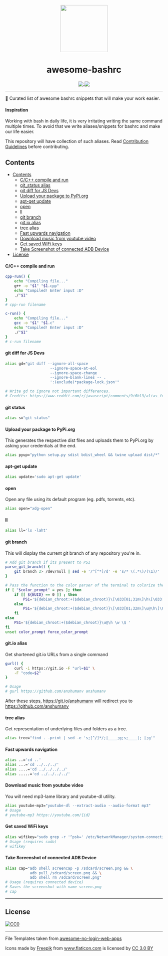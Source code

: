 <p align="center"><img src="https://image.flaticon.com/icons/svg/977/977504.svg" width="150"><p>
<h1 align="center">awesome-bashrc</h1>

<p align="center">
<a href="https://github.com/sindresorhus/awesome">
    <img align="center" src="https://cdn.rawgit.com/sindresorhus/awesome/d7305f38d29fed78fa85652e3a63e154dd8e8829/media/badge.svg">
</a>

<a href="/CONTRIBUTING.md">
    <img align="center" src="https://img.shields.io/badge/contributors-needed-yellow.svg">
</a>
<p>
<hr>

🚀 Curated list of awesome bashrc snippets that will make your work easier.

#### Inspiration

Working with bash in daily life, it is very irritating writing the same command multiple times.
To avoid that we write aliases/snippets for bashrc and make our life easier. 

This repository will have collection of such aliases. Read [Contribution Guidelines](CONTRIBUTING.md) before contributing.

## Contents

- [Contents](#contents)
    - [C/C++ compile and run](#cc-compile-and-run)
    - [git_status alias](#git-status)
    - [git diff for JS Devs](#git-diff-for-js-devs)
    - [Upload your package to PyPi.org](#upload-your-package-to-pypiorg)
    - [apt-get update](#apt-get-update)
    - [open](#open)
    - [ll](#ll)
    - [git branch](#git-branch)
    - [git.io alias](#gitio-alias)
    - [tree alias](#tree-alias)
    - [Fast upwards navigation](#fast-upwards-navigation)
    - [Download music from youtube video](#download-music-from-youtube-video)
    - [Get saved WiFi keys](#get-saved-wifi-keys)
    - [Take Screenshot of connected ADB Device](#take-screenshot-of-connected-adb-device)
- [License](#license)

<a id="c-cpp"></a>

#### C/C++ compile and run

```sh
cpp-run() {
    echo "Compiling file..."
    g++ -o "$1" "$1.cpp"
    echo "Compiled! Enter input :D"
    ./"$1"
}
# cpp-run filename

c-run() {
    echo "Compiling file..."
    gcc -o "$1" "$1.c"
    echo "Compiled! Enter input :D"
    ./"$1"
}
# c-run filename

```

<a id="gd-js"></a>

#### git diff for JS Devs

```sh
alias gd="git diff --ignore-all-space 
                    --ignore-space-at-eol 
                    --ignore-space-change 
                    --ignore-blank-lines -- . 
                    ':(exclude)*package-lock.json'"

# Write gd to ignore not important differences.
# Credits: https://www.reddit.com/r/javascript/comments/9i6hl3/alias_for_open_source_js_devs/
```

<a id="git-status"></a>

#### git status

```sh
alias s="git status"

```

<a id="py-up"></a>

#### Upload your package to PyPi.org

This generates the respective dist files and uploads them to PyPi.org by asking your credentials at the end.

```sh
alias pyup="python setup.py sdist bdist_wheel && twine upload dist/*"
```

<a id="apt-upd"></a>

#### apt-get update

```sh
alias update='sudo apt-get update'
```
<a id="open"></a>

#### open

Open any file using its default program (eg. pdfs, torrents, etc).

```sh
alias open="xdg-open"
```

<a id="ll"></a>

#### ll


```sh
alias ll='ls -laht'
```

<a id="git-branch"></a>

#### git branch

This will display the current git branch of any repository you're in.

```sh
# Add git branch if its present to PS1
parse_git_branch() {
    git branch 2> /dev/null | sed -e '/^[^*]/d' -e 's/* \(.*\)/(\1)/'
}

# Pass the function to the color parser of the terminal to colorize the branch name.
if [ "$color_prompt" = yes ]; then
    if [[ ${EUID} == 0 ]] ; then
        PS1='${debian_chroot:+($debian_chroot)}\[\033[01;31m\]\h\[\033[01;34m\] \W $(parse_git_branch)\$\[\033[00m\] '
    else
        PS1='${debian_chroot:+($debian_chroot)}\[\033[01;32m\]\u@\h\[\033[00m\] \[\033[01;34m\]\w $(parse_git_branch)\$\[\033[00m\] '
    fi
else
    PS1='${debian_chroot:+($debian_chroot)}\u@\h \w \$ '
fi
unset color_prompt force_color_prompt
```

<a id="git-io"></a>

#### git.io alias

Get shortened git.io URLs from a single command

```sh
gurl() {
    curl -i https://git.io -F "url=$1" \
    -F "code=$2"
}

# Usage
# gurl https://github.com/anshumanv anshumanv
```

After these steps, https://git.io/anshumanv will redirect you to https://github.com/anshumanv

<a id="tree-alias"></a>

#### tree alias

Get representation of underlying files and folders as a tree.

```sh
alias tree="find . -print | sed -e 's;[^/]*/;|____;g;s;____|; |;g'"
```

<a id="fastupwardsnavigation"></a>

#### Fast upwards navigation

```sh
alias ..='cd ..'
alias ...='cd ../../../'
alias ....='cd ../../../../'
alias .....='cd ../../../../'
```

<a id="youtube-mp3"></a>

#### Download music from youtube video

You will need mp3-lame library and youtube-dl utility.

```sh
alias youtube-mp3="youtube-dl --extract-audio --audio-format mp3"
# Usage
# youtube-mp3 https://youtube.com/{id}
```

<a id="password-wifi"></a>

#### Get saved WiFi keys

```sh
alias wifikey="sudo grep -r '^psk=' /etc/NetworkManager/system-connections/"
# Usage (requires sudo)
# wifikey
```

<a id="take-screenshot-of-connected-adb-device"></a>

#### Take Screenshot of connected ADB Device

```sh
alias cap="adb shell screencap -p /sdcard/screen.png && \
           adb pull /sdcard/screen.png && \
           adb shell rm /sdcard/screen.png"
# Usage (requires connected device)
# Saves the screenshot with name screen.png
# cap
```

---

## License

[![CC0](http://mirrors.creativecommons.org/presskit/buttons/88x31/svg/cc-zero.svg)](https://creativecommons.org/publicdomain/zero/1.0/)

---

File Templates taken from [awesome-no-login-web-apps](https://github.com/aviaryan/awesome-no-login-web-apps)
<div>Icons made by <a href="http://www.freepik.com" title="Freepik">Freepik</a> from <a href="https://www.flaticon.com/" title="Flaticon">www.flaticon.com</a> is licensed by <a href="http://creativecommons.org/licenses/by/3.0/" title="Creative Commons BY 3.0" target="_blank">CC 3.0 BY</a></div>
